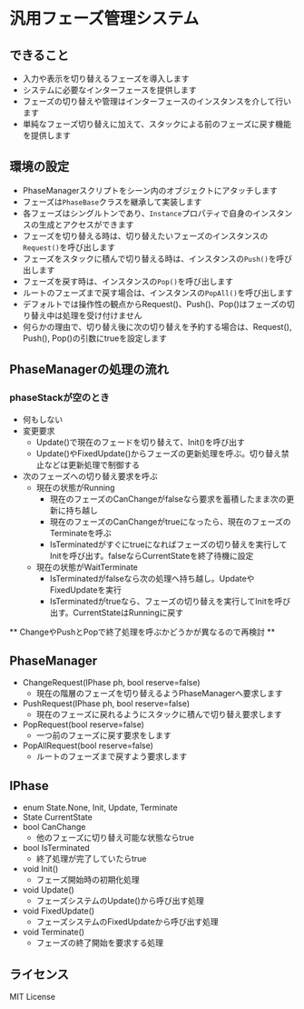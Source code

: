 # 汎用フェーズ管理システム

## できること
- 入力や表示を切り替えるフェーズを導入します
- システムに必要なインターフェースを提供します
- フェーズの切り替えや管理はインターフェースのインスタンスを介して行います
- 単純なフェーズ切り替えに加えて、スタックによる前のフェーズに戻す機能を提供します

## 環境の設定
- PhaseManagerスクリプトをシーン内のオブジェクトにアタッチします
- フェーズは`PhaseBase`クラスを継承して実装します
- 各フェーズはシングルトンであり、`Instance`プロパティで自身のインスタンスの生成とアクセスができます
- フェーズを切り替える時は、切り替えたいフェーズのインスタンスの`Request()`を呼び出します
- フェーズをスタックに積んで切り替える時は、インスタンスの`Push()`を呼び出します
- フェーズを戻す時は、インスタンスの`Pop()`を呼び出します
- ルートのフェーズまで戻す場合は、インスタンスの`PopAll()`を呼び出します
- デフォルトでは操作性の観点からRequest()、Push()、Pop()はフェーズの切り替え中は処理を受け付けません
- 何らかの理由で、切り替え後に次の切り替えを予約する場合は、Request(), Push(), Pop()の引数にtrueを設定します

## PhaseManagerの処理の流れ
### phaseStackが空のとき
- 何もしない
- 変更要求
  - Update()で現在のフェードを切り替えて、Init()を呼び出す
  - Update()やFixedUpdate()からフェーズの更新処理を呼ぶ。切り替え禁止などは更新処理で制御する
- 次のフェーズへの切り替え要求を呼ぶ
  - 現在の状態がRunning
    - 現在のフェーズのCanChangeがfalseなら要求を蓄積したまま次の更新に持ち越し
    - 現在のフェーズのCanChangeがtrueになったら、現在のフェーズのTerminateを呼ぶ
    - IsTerminatedがすぐにtrueになればフェーズの切り替えを実行してInitを呼び出す。falseならCurrentStateを終了待機に設定
  - 現在の状態がWaitTerminate
    - IsTerminatedがfalseなら次の処理へ持ち越し。UpdateやFixedUpdateを実行
    - IsTerminatedがtrueなら、フェーズの切り替えを実行してInitを呼び出す。CurrentStateはRunningに戻す

** ChangeやPushとPopで終了処理を呼ぶかどうかが異なるので再検討 **

## PhaseManager
- ChangeRequest(IPhase ph, bool reserve=false)
  - 現在の階層のフェーズを切り替えるようPhaseManagerへ要求します
- PushRequest(IPhase ph, bool reserve=false)
  - 現在のフェーズに戻れるようにスタックに積んで切り替え要求します
- PopRequest(bool reserve=false)
  - 一つ前のフェーズに戻す要求をします
- PopAllRequest(bool reserve=false)
  - ルートのフェーズまで戻すよう要求します

## IPhase
- enum State.None, Init, Update, Terminate
- State CurrentState
- bool CanChange
  - 他のフェーズに切り替え可能な状態ならtrue
- bool IsTerminated
  - 終了処理が完了していたらtrue
- void Init()
  - フェーズ開始時の初期化処理
- void Update()
  - フェーズシステムのUpdate()から呼び出す処理
- void FixedUpdate()
  - フェーズシステムのFixedUpdateから呼び出す処理
- void Terminate()
  - フェーズの終了開始を要求する処理

## ライセンス
MIT License
